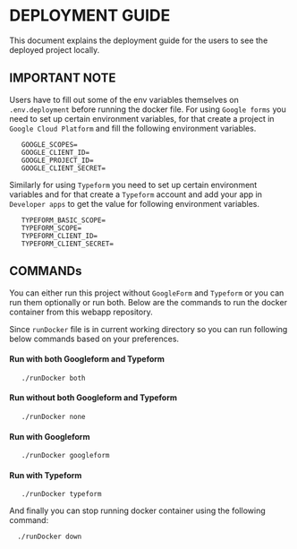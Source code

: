 # DEPLOYMENT GUIDE

This document explains the deployment guide for the users to see the deployed project locally.

## IMPORTANT NOTE 

Users have to fill out some of the env variables themselves on `.env.deployment` before running the docker file.
For using `Google forms` you need to set up certain environment variables, for that create a project in `Google Cloud Platform` and fill the following environment variables.

```
   GOOGLE_SCOPES=
   GOOGLE_CLIENT_ID=
   GOOGLE_PROJECT_ID=
   GOOGLE_CLIENT_SECRET=
```

Similarly for using `Typeform` you need to set up certain environment variables and for that create a `Typeform` account and add your app in `Developer apps` to get the value for following environment variables.

```
   TYPEFORM_BASIC_SCOPE=
   TYPEFORM_SCOPE=
   TYPEFORM_CLIENT_ID=
   TYPEFORM_CLIENT_SECRET=
```

## COMMANDs

 You can either run this project without `GoogleForm` and `Typeform` or you can run them optionally or run both. Below are the commands to run the docker container from this webapp repository.

 Since `runDocker` file is in current working directory so you can run following below commands based on your preferences.

 #### Run with both Googleform and Typeform

 ```
    ./runDocker both
 ```

  #### Run without both Googleform and Typeform

 ```
    ./runDocker none
 ```

#### Run with Googleform 

 ```
    ./runDocker googleform
 ```

  #### Run with Typeform

 ```
    ./runDocker typeform
 ```

 And finally you can stop running docker container using the following command:
 
 ```
   ./runDocker down
 ```